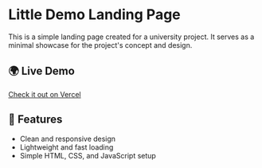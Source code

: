 # Little Demo Landing Page

This is a simple landing page created for a university project. It serves as a minimal showcase for the project's concept and design.

## 🌍 Live Demo

[Check it out on Vercel](https://hotelconnect.vercel.app/)

## 📌 Features

- Clean and responsive design
- Lightweight and fast loading
- Simple HTML, CSS, and JavaScript setup


